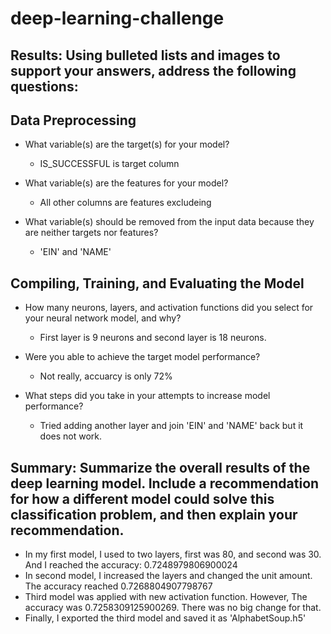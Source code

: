 # deep-learning-challenge

## Results: Using bulleted lists and images to support your answers, address the following questions:


## Data Preprocessing


   * What variable(s) are the target(s) for your model?

       * IS_SUCCESSFUL is target column
  *  What variable(s) are the features for your model?

       * All other columns are features excludeing
   * What variable(s) should be removed from the input data because they are neither targets nor features?

       * 'EIN' and 'NAME'
   ## Compiling, Training, and Evaluating the Model

   * How many neurons, layers, and activation functions did you select for your neural network model, and why?

       * First layer is 9 neurons and second layer is 18 neurons.
   * Were you able to achieve the target model performance?

       * Not really, accuarcy is only 72%
   * What steps did you take in your attempts to increase model performance?

       * Tried adding another layer and join 'EIN' and 'NAME' back but it does not work.
   ## Summary: Summarize the overall results of the deep learning model. Include a recommendation for how a different model could solve this classification problem, and then explain your recommendation.
 * In my first model, I used to two layers, first was 80, and second was 30. And I reached the accuracy: 0.7248979806900024
 * In second model, I increased the layers and changed the unit amount. The accuracy reached 0.7268804907798767
 * Third model was applied with new activation function. However, The accuracy was 0.7258309125900269. There was no big change for that.
 * Finally, I exported the third model and saved it as 'AlphabetSoup.h5'
